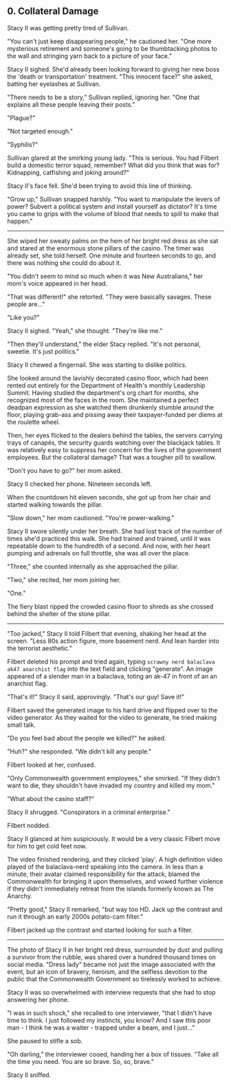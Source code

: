 ## 0. Collateral Damage

Stacy II was getting pretty tired of Sullivan. 

"You can't just keep disappearing people," he cautioned her. "One more mysterious retirement and someone's going to be thumbtacking photos to the wall and stringing yarn back to a picture of your face."

Stacy II sighed. She'd already been looking forward to giving her new boss the 'death or transportation' treatment. "This innocent face?" she asked, batting her eyelashes at Sullivan.

"There needs to be a story," Sullivan replied, ignoring her. "One that explains all these people leaving their posts."

"Plague?"

"Not targeted enough."

"Syphilis?"

Sullivan glared at the smirking young lady. "This is serious. You had Filbert build a domestic terror squad, remember? What did you think that was for? Kidnapping, catfishing and joking around?"

Stacy II's face fell. She'd been trying to avoid this line of thinking.

"Grow up," Sullivan snapped harshly. "You want to manipulate the levers of power? Subvert a political system and install yourself as dictator? It's time you came to grips with the volume of blood that needs to spill to make that happen."

---

She wiped her sweaty palms on the hem of her bright red dress as she sat and stared at the enormous stone pillars of the casino. The timer was already set, she told herself. One minute and fourteen seconds to go, and there was nothing she could do about it.

"You didn't seem to mind so much when it was New Australians," her mom's voice appeared in her head.

"That was different!" she retorted. "They were basically savages. These people are..."

"Like you?"

Stacy II sighed. "Yeah," she thought. "They're like me."

"Then they'll understand," the elder Stacy replied. "It's not personal, sweetie. It's just politics."

Stacy II chewed a fingernail. She was starting to dislike politics.

She looked around the lavishly decorated casino floor, which had been rented out entirely for the Department of Health's monthly Leadership Summit. Having studied the department's org chart for months, she recognized most of the faces in the room. She maintained a perfect deadpan expression as she watched them drunkenly stumble around the floor, playing grab-ass and pissing away their taxpayer-funded per diems at the roulette wheel.

Then, her eyes flicked to the dealers behind the tables, the servers carrying trays of canapés, the security guards watching over the blackjack tables. It was relatively easy to suppress her concern for the lives of the government employees. But the collateral damage? That was a tougher pill to swallow.

"Don't you have to go?" her mom asked.

Stacy II checked her phone. Nineteen seconds left.

When the countdown hit eleven seconds, she got up from her chair and started walking towards the pillar.

"Slow down," her mom cautioned. "You're power-walking."

Stacy II swore silently under her breath. She had lost track of the number of times she'd practiced this walk. She had trained and trained, until it was repeatable down to the hundredth of a second. And now, with her heart pumping and adrenals on full throttle, she was all over the place.

"Three," she counted internally as she approached the pillar.

"Two," she recited, her mom joining her.

"One."

The fiery blast ripped the crowded casino floor to shreds as she crossed behind the shelter of the stone pillar.

---

"Too jacked," Stacy II told Filbert that evening, shaking her head at the screen. "Less 80s action figure, more basement nerd. And lean harder into the terrorist aesthetic."

Filbert deleted his prompt and tried again, typing `scrawny nerd balaclava ak47 anarchist flag` into the text field and clicking "generate". An image appeared of a slender man in a balaclava, toting an ak-47 in front of an an anarchist flag.

"That's it!" Stacy II said, approvingly. "That's our guy! Save it!"

Filbert saved the generated image to his hard drive and flipped over to the video generator. As they waited for the video to generate, he tried making small talk.

"Do you feel bad about the people we killed?" he asked.

"Huh?" she responded. "We didn't kill any people."

Filbert looked at her, confused.

"Only Commonwealth government employees," she smirked. "If they didn't want to die, they shouldn't have invaded my country and killed my mom."

"What about the casino staff?"

Stacy II shrugged. "Conspirators in a criminal enterprise."

Filbert nodded.

Stacy II glanced at him suspiciously. It would be a very classic Filbert move for him to get cold feet now.

The video finished rendering, and they clicked 'play'. A high definition video played of the balaclava-nerd speaking into the camera. In less than a minute, their avatar claimed responsibility for the attack, blamed the Commonwealth for bringing it upon themselves, and vowed further violence if they didn't immediately retreat from the islands formerly known as The Anarchy.

"Pretty good," Stacy II remarked, "but way too HD. Jack up the contrast and run it through an early 2000s potato-cam filter."

Filbert jacked up the contrast and started looking for such a filter.

---

The photo of Stacy II in her bright red dress, surrounded by dust and pulling a survivor from the rubble, was shared over a hundred thousand times on social media. "Dress lady" became not just the image associated with the event, but an icon of bravery, heroism, and the selfless devotion to the public that the Commonwealth Government so tirelessly worked to achieve.

Stacy II was so overwhelmed with interview requests that she had to stop answering her phone.

"I was in such shock," she recalled to one interviewer, "that I didn't have time to think. I just followed my instincts, you know? And I saw this poor man - I think he was a waiter - trapped under a beam, and I just..."

She paused to stifle a sob.

"Oh darling," the interviewer cooed, handing her a box of tissues. "Take all the time you need. You are so brave. So, so, brave."

Stacy II sniffed.
